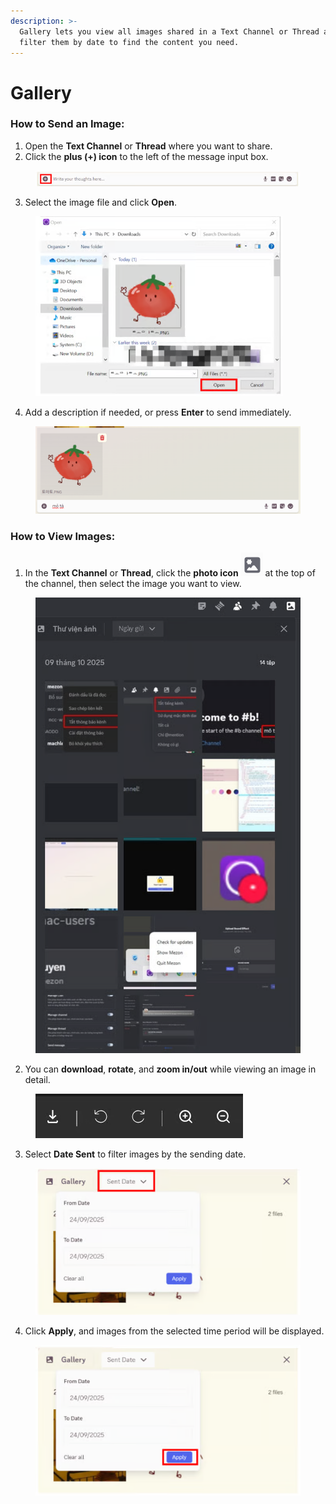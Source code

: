 ```yaml
---
description: >-
  Gallery lets you view all images shared in a Text Channel or Thread and easily
  filter them by date to find the content you need.
---
```


# Gallery

### **How to Send an Image:**

1. Open the **Text Channel** or **Thread** where you want to share.
2. Click the **plus (+) icon** to the left of the message input box.

<figure><img src="../../../../../../.gitbook/assets/image (33).png" alt=""><figcaption></figcaption></figure>

3. Select the image file and click **Open**.

<figure><img src="../../../../../../.gitbook/assets/image (34).png" alt=""><figcaption></figcaption></figure>

4. Add a description if needed, or press **Enter** to send immediately.

<figure><img src="../../../../../../.gitbook/assets/image (35).png" alt=""><figcaption></figcaption></figure>

### **How to View Images:**

1. In the **Text Channel** or **Thread**, click the **photo icon** <img src="../../../../../../.gitbook/assets/image (36).png" alt="" data-size="line"> at the top of the channel, then select the image you want to view.

<figure><img src="../../../../../../.gitbook/assets/image (37).png" alt=""><figcaption></figcaption></figure>

2. You can **download**, **rotate**, and **zoom in/out** while viewing an image in detail.

<figure><img src="../../../../../../.gitbook/assets/image (38).png" alt=""><figcaption></figcaption></figure>

3. Select **Date Sent** to filter images by the sending date.

<figure><img src="../../../../../../.gitbook/assets/image (39).png" alt=""><figcaption></figcaption></figure>

4. Click **Apply**, and images from the selected time period will be displayed.

<figure><img src="../../../../../../.gitbook/assets/image (40).png" alt=""><figcaption></figcaption></figure>
